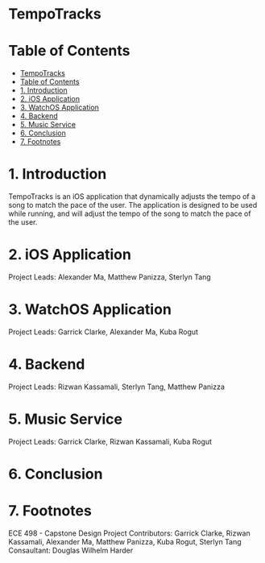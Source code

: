 # TempoTracks

# Table of Contents
- [TempoTracks](#tempotracks)
- [Table of Contents](#table-of-contents)
- [1. Introduction](#1-introduction)
- [2. iOS Application](#2-ios-application)
- [3. WatchOS Application](#3-watchos-application)
- [4. Backend](#4-backend)
- [5. Music Service](#5-music-service)
- [6. Conclusion](#6-conclusion)
- [7. Footnotes](#7-footnotes)

# 1. Introduction
TempoTracks is an iOS application that dynamically adjusts the tempo of a song to match the pace of the user. The application is designed to be used while running, and will adjust the tempo of the song to match the pace of the user.

# 2. iOS Application
Project Leads: Alexander Ma, Matthew Panizza, Sterlyn Tang

# 3. WatchOS Application
Project Leads: Garrick Clarke, Alexander Ma, Kuba Rogut

# 4. Backend
Project Leads: Rizwan Kassamali, Sterlyn Tang, Matthew Panizza

# 5. Music Service
Project Leads: Garrick Clarke, Rizwan Kassamali, Kuba Rogut

# 6. Conclusion

# 7. Footnotes
ECE 498 - Capstone Design Project
Contributors: Garrick Clarke, Rizwan Kassamali, Alexander Ma, Matthew Panizza, Kuba Rogut, Sterlyn Tang
Consaultant: Douglas Wilhelm Harder


